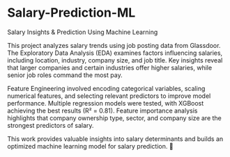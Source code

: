 # Salary-Prediction-ML
Salary Insights &amp; Prediction Using Machine Learning

This project analyzes salary trends using job posting data from Glassdoor. The Exploratory Data Analysis (EDA) examines factors influencing salaries, including location, industry, company size, and job title. Key insights reveal that larger companies and certain industries offer higher salaries, while senior job roles command the most pay.

Feature Engineering involved encoding categorical variables, scaling numerical features, and selecting relevant predictors to improve model performance. Multiple regression models were tested, with XGBoost achieving the best results (R² = 0.81). Feature importance analysis highlights that company ownership type, sector, and company size are the strongest predictors of salary.

This work provides valuable insights into salary determinants and builds an optimized machine learning model for salary prediction. 🚀
